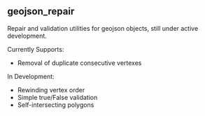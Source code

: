 ## geojson_repair

Repair and validation utilities for geojson objects, still under active development.

Currently Supports:
-  Removal of duplicate consecutive vertexes

In Development:
- Rewinding vertex order
- Simple true/False validation
- Self-intersecting polygons